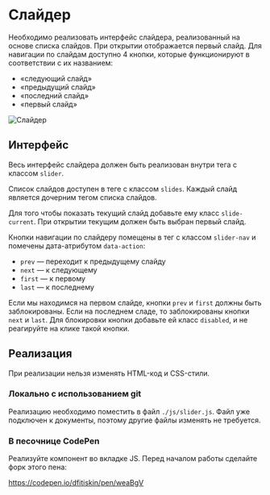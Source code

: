 Слайдер
===

Необходимо реализовать интерфейс слайдера, реализованный на основе списка слайдов. При открытии отображается первый слайд. Для навигации по слайдам доступно 4 кнопки, которые функционируют в соответствии с их названием:
- «следующий слайд»
- «предыдущий слайд»
- «последний слайд»
- «первый слайд»

![Слайдер](./res/preview.png)

## Интерфейс

Весь интерфейс слайдера должен быть реализован внутри тега с классом `slider`.

Список слайдов доступен в теге с классом `slides`. Каждый слайд является дочерним тегом списка слайдов.

Для того чтобы показать текущий слайд добавьте ему класс `slide-current`. При открытии текущим должен быть выбран первый слайд.

Кнопки навигации по слайдеру помещены в тег с классом `slider-nav` и помечены дата-атрибутом `data-action`:
- `prev` — переходит к предыдущему слайду
- `next` — к следующему
- `first` — к первому
- `last` — к последнему

Если мы находимся на первом слайде, кнопки `prev` и `first` должны быть заблокированы. Если на последнем сладе, то заблокированы кнопки `next` и `last`. Для блокировки кнопки добавьте ей класс `disabled`, и не реагируйте на клике такой кнопки.

## Реализация

При реализации нельзя изменять HTML-код и CSS-стили.

### Локально с использованием git

Реализацию необходимо поместить в файл `./js/slider.js`. Файл уже подключен к документы, поэтому другие файлы изменять не требуется.

### В песочнице CodePen

Реализуйте компонент во вкладке JS. Перед началом работы сделайте форк этого пена:

https://codepen.io/dfitiskin/pen/weaBgV
